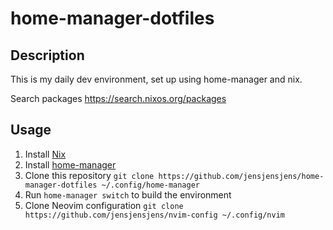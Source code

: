# home-manager-dotfiles

## Description

This is my daily dev environment, set up using home-manager and nix.  

Search packages https://search.nixos.org/packages

## Usage

1. Install [Nix](https://nixos.org/download.html)
1. Install [home-manager](https://rycee.gitlab.io/home-manager/index.html#sec-install-standalone)
1. Clone this repository `git clone https://github.com/jensjensjens/home-manager-dotfiles ~/.config/home-manager`
1. Run `home-manager switch` to build the environment
1. Clone Neovim configuration `git clone https://github.com/jensjensjens/nvim-config ~/.config/nvim`
